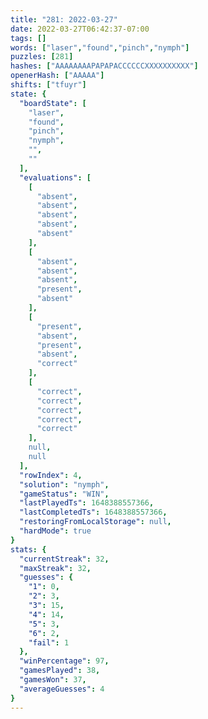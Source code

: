 ```yaml
---
title: "281: 2022-03-27"
date: 2022-03-27T06:42:37-07:00
tags: []
words: ["laser","found","pinch","nymph"]
puzzles: [281]
hashes: ["AAAAAAAAPAPAPACCCCCCXXXXXXXXXX"]
openerHash: ["AAAAA"]
shifts: ["tfuyr"]
state: {
  "boardState": [
    "laser",
    "found",
    "pinch",
    "nymph",
    "",
    ""
  ],
  "evaluations": [
    [
      "absent",
      "absent",
      "absent",
      "absent",
      "absent"
    ],
    [
      "absent",
      "absent",
      "absent",
      "present",
      "absent"
    ],
    [
      "present",
      "absent",
      "present",
      "absent",
      "correct"
    ],
    [
      "correct",
      "correct",
      "correct",
      "correct",
      "correct"
    ],
    null,
    null
  ],
  "rowIndex": 4,
  "solution": "nymph",
  "gameStatus": "WIN",
  "lastPlayedTs": 1648388557366,
  "lastCompletedTs": 1648388557366,
  "restoringFromLocalStorage": null,
  "hardMode": true
}
stats: {
  "currentStreak": 32,
  "maxStreak": 32,
  "guesses": {
    "1": 0,
    "2": 3,
    "3": 15,
    "4": 14,
    "5": 3,
    "6": 2,
    "fail": 1
  },
  "winPercentage": 97,
  "gamesPlayed": 38,
  "gamesWon": 37,
  "averageGuesses": 4
}
---
```


<!-- more -->
